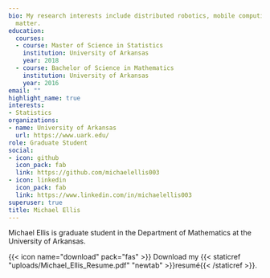 ```yaml
---
bio: My research interests include distributed robotics, mobile computing and programmable
  matter.
education:
  courses:
  - course: Master of Science in Statistics
    institution: University of Arkansas
    year: 2018
  - course: Bachelor of Science in Mathematics
    institution: University of Arkansas
    year: 2016
email: ""
highlight_name: true
interests:
- Statistics
organizations:
- name: University of Arkansas
  url: https://www.uark.edu/
role: Graduate Student
social:
- icon: github
  icon_pack: fab
  link: https://github.com/michaelellis003
- icon: linkedin
  icon_pack: fab
  link: https://www.linkedin.com/in/michaelellis003
superuser: true
title: Michael Ellis
---
```


Michael Ellis is graduate student in the Department of Mathematics at the University of Arkansas.

{{< icon name="download" pack="fas" >}} Download my {{< staticref "uploads/Michael_Ellis_Resume.pdf" "newtab" >}}resumé{{< /staticref >}}.
